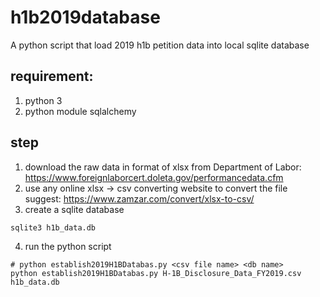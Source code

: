 # h1b2019database
A python script that load 2019 h1b petition data into local sqlite database

## requirement:
1. python 3
2. python module sqlalchemy

## step
1. download the raw data in format of xlsx from Department of Labor:
https://www.foreignlaborcert.doleta.gov/performancedata.cfm
2. use any online xlsx -> csv converting website to convert the file 
suggest: https://www.zamzar.com/convert/xlsx-to-csv/
3. create a sqlite database
```
sqlite3 h1b_data.db
```
4. run the python script 
```
# python establish2019H1BDatabas.py <csv file name> <db name>
python establish2019H1BDatabas.py H-1B_Disclosure_Data_FY2019.csv h1b_data.db
```

 
